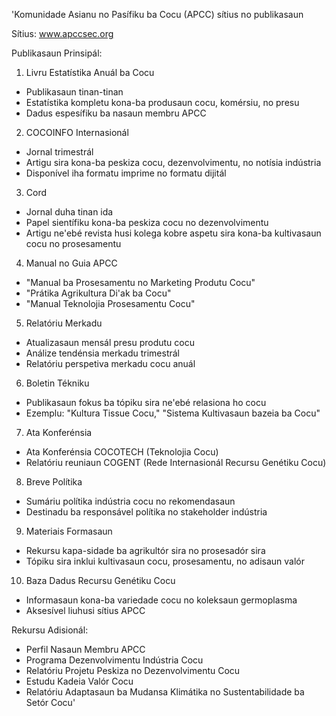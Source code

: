 'Komunidade Asianu no Pasífiku ba Cocu (APCC) sítius no publikasaun

Sítius: www.apccsec.org

Publikasaun Prinsipál:

1. Livru Estatístika Anuál ba Cocu
- Publikasaun tinan-tinan
- Estatístika kompletu kona-ba produsaun cocu, komérsiu, no presu
- Dadus espesífiku ba nasaun membru APCC

2. COCOINFO Internasionál
- Jornal trimestrál
- Artigu sira kona-ba peskiza cocu, dezenvolvimentu, no notísia indústria
- Disponível iha formatu imprime no formatu dijitál

3. Cord
- Jornal duha tinan ida
- Papel sientífiku kona-ba peskiza cocu no dezenvolvimentu
- Artigu ne'ebé revista husi kolega kobre aspetu sira kona-ba kultivasaun cocu no prosesamentu

4. Manual no Guia APCC
- "Manual ba Prosesamentu no Marketing Produtu Cocu"
- "Prátika Agrikultura Di'ak ba Cocu"
- "Manual Teknolojia Prosesamentu Cocu"

5. Relatóriu Merkadu
- Atualizasaun mensál presu produtu cocu
- Análize tendénsia merkadu trimestrál
- Relatóriu perspetiva merkadu cocu anuál

6. Boletin Tékniku
- Publikasaun fokus ba tópiku sira ne'ebé relasiona ho cocu
- Ezemplu: "Kultura Tissue Cocu," "Sistema Kultivasaun bazeia ba Cocu"

7. Ata Konferénsia
- Ata Konferénsia COCOTECH (Teknolojia Cocu)
- Relatóriu reuniaun COGENT (Rede Internasionál Recursu Genétiku Cocu)

8. Breve Polítika
- Sumáriu polítika indústria cocu no rekomendasaun
- Destinadu ba responsável polítika no stakeholder indústria

9. Materiais Formasaun
- Rekursu kapa-sidade ba agrikultór sira no prosesadór sira
- Tópiku sira inklui kultivasaun cocu, prosesamentu, no adisaun valór

10. Baza Dadus Recursu Genétiku Cocu
- Informasaun kona-ba variedade cocu no koleksaun germoplasma
- Aksesível liuhusi sítius APCC

Rekursu Adisionál:

- Perfil Nasaun Membru APCC
- Programa Dezenvolvimentu Indústria Cocu
- Relatóriu Projetu Peskiza no Dezenvolvimentu Cocu
- Estudu Kadeia Valór Cocu
- Relatóriu Adaptasaun ba Mudansa Klimátika no Sustentabilidade ba Setór Cocu'